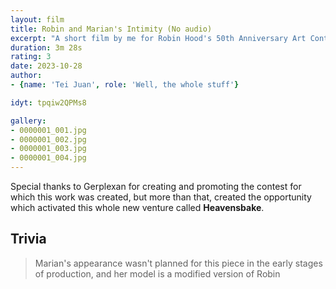 ```yaml
---
layout: film
title: Robin and Marian's Intimity (No audio)
excerpt: "A short film by me for Robin Hood's 50th Anniversary Art Contest"
duration: 3m 28s
rating: 3
date: 2023-10-28
author:
- {name: 'Tei Juan', role: 'Well, the whole stuff'}

idyt: tpqiw2QPMs8

gallery:
- 0000001_001.jpg
- 0000001_002.jpg
- 0000001_003.jpg
- 0000001_004.jpg
---
```


Special thanks to Gerplexan for creating and promoting the contest for which this work was created, but more than that, created the opportunity which activated this whole new venture called **Heavensbake**.

## Trivia
> 
> Marian's appearance wasn't planned for this piece in the early stages of production, and her model is a modified version of Robin